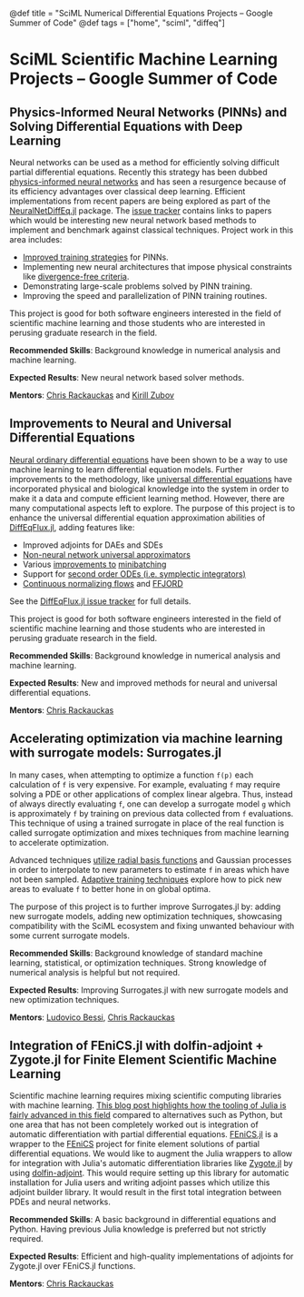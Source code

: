@def title = "SciML Numerical Differential Equations Projects – Google Summer of Code"
@def tags = ["home", "sciml", "diffeq"]

# SciML Scientific Machine Learning Projects – Google Summer of Code

## Physics-Informed Neural Networks (PINNs) and Solving Differential Equations with Deep Learning

Neural networks can be used as a method for efficiently solving difficult partial
differential equations. Recently this strategy has been dubbed [physics-informed neural networks](https://www.sciencedirect.com/science/article/pii/S0021999118307125)
and has seen a resurgence because of its efficiency advantages over classical
deep learning. Efficient implementations from recent papers are being
explored as part of the [NeuralNetDiffEq.jl](https://github.com/SciML/NeuralNetDiffEq.jl)
package. The [issue tracker](https://github.com/SciML/NeuralNetDiffEq.jl/issues)
contains links to papers which would be interesting new neural network based methods to
implement and benchmark against classical techniques. Project work in this area
includes:

- [Improved training strategies](https://github.com/SciML/NeuralNetDiffEq.jl/issues/71) for PINNs.
- Implementing new neural architectures that impose physical constraints like [divergence-free criteria](https://arxiv.org/pdf/2002.00021.pdf).
- Demonstrating large-scale problems solved by PINN training.
- Improving the speed and parallelization of PINN training routines.

This project is good for both software engineers interested in the field of
scientific machine learning and those students who are interested in perusing
graduate research in the field.

**Recommended Skills**: Background knowledge in numerical analysis and machine learning.

**Expected Results**: New neural network based solver methods.

**Mentors**: [Chris Rackauckas](https://github.com/ChrisRackauckas) and [Kirill Zubov](https://github.com/KirillZubov)

## Improvements to Neural and Universal Differential Equations

[Neural ordinary differential equations](https://arxiv.org/abs/1806.07366) have
been shown to be a way to use machine learning to learn differential equation
models. Further improvements to the methodology, like
[universal differential equations](https://arxiv.org/abs/2001.04385) have incorporated
physical and biological knowledge into the system in order to make it a data and
compute efficient learning method. However, there are many computational aspects
left to explore. The purpose of this project is to enhance the universal
differential equation approximation abilities of [DiffEqFlux.jl](https://github.com/SciML/DiffEqFlux.jl),
adding features like:

- Improved adjoints for DAEs and SDEs
- [Non-neural network universal approximators](https://github.com/SciML/DiffEqFlux.jl/issues/173)
- Various [improvements to](https://github.com/SciML/DiffEqFlux.jl/issues/133) [minibatching](https://github.com/SciML/DiffEqFlux.jl/issues/118)
- Support for [second order ODEs (i.e. symplectic integrators)](https://github.com/SciML/DiffEqFlux.jl/issues/48)
- [Continuous normalizing flows](https://github.com/SciML/DiffEqFlux.jl/issues/46) and [FFJORD](https://github.com/SciML/DiffEqFlux.jl/issues/47)

See the [DiffEqFlux.jl issue tracker](https://github.com/SciML/DiffEqFlux.jl/issues)
for full details.

This project is good for both software engineers interested in the field of
scientific machine learning and those students who are interested in perusing
graduate research in the field.

**Recommended Skills**: Background knowledge in numerical analysis and machine learning.

**Expected Results**: New and improved methods for neural and universal
differential equations.

**Mentors**: [Chris Rackauckas](https://github.com/ChrisRackauckas)

## Accelerating optimization via machine learning with surrogate models: Surrogates.jl

In many cases, when attempting to optimize a function `f(p)` each calculation
of `f` is very expensive. For example, evaluating `f` may require solving a
PDE or other applications of complex linear algebra. Thus, instead of always
directly evaluating `f`, one can develop a surrogate model `g` which is
approximately `f` by training on previous data collected from `f` evaluations.
This technique of using a trained surrogate in place of the real function
is called surrogate optimization and mixes techniques from machine learning
to accelerate optimization.

Advanced techniques [utilize radial basis functions](https://www.cambridge.org/core/journals/acta-numerica/article/kernel-techniques-from-machine-learning-to-meshless-methods/00686923110F799A1537C4F02BBAAE8E) and Gaussian
processes in order to interpolate to new parameters to estimate `f` in areas
which have not been sampled. [Adaptive training techniques](http%3A%2F%2Fwww.ressources-actuarielles.net%2FEXT%2FISFA%2F1226.nsf%2F9c8e3fd4d8874d60c1257052003eced6%2Fe7dc33e4da12c5a9c12576d8002e442b%2F%24FILE%2FJones01.pdf) explore how to pick new areas to evaluate `f` to better hone in on global optima.

The purpose of this project is to further improve Surrogates.jl by: adding new surrogate models, adding new optimization techniques, showcasing compatibility with the SciML ecosystem and fixing unwanted behaviour with some current surrogate models.

**Recommended Skills**: Background knowledge of standard machine learning,
statistical, or optimization techniques. Strong knowledge of numerical analysis
is helpful but not required.

**Expected Results**: Improving Surrogates.jl with new surrogate models and new optimization techniques.

**Mentors**: [Ludovico Bessi](https:https://github.com/ludoro), [Chris Rackauckas](https://github.com/ChrisRackauckas)

## Integration of FEniCS.jl with dolfin-adjoint + Zygote.jl for Finite Element Scientific Machine Learning

Scientific machine learning requires mixing scientific computing libraries with machine learning.
[This blog post highlights how the tooling of Julia is fairly advanced in this field](https://www.stochasticlifestyle.com/the-essential-tools-of-scientific-machine-learning-scientific-ml/) compared to alternatives such as Python,
but one area that has not been completely worked out is integration of automatic differentiation
with partial differential equations.
[FEniCS.jl](https://github.com/SciML/FEniCS.jl) is a wrapper to the
[FEniCS](https://fenicsproject.org/) project for finite element solutions of partial differential
equations. We would like to augment the Julia wrappers to allow for integration with Julia's
automatic differentiation libraries like [Zygote.jl](https://github.com/FluxML/Zygote.jl) by
using [dolfin-adjoint](http://www.dolfin-adjoint.org/en/release/). This would require setting up
this library for automatic installation for Julia users and writing adjoint passes which utilize
this adjoint builder library. It would result in the first total integration between PDEs and
neural networks.

**Recommended Skills**: A basic background in differential equations and Python. Having previous
Julia knowledge is preferred but not strictly required.

**Expected Results**: Efficient and high-quality implementations of adjoints for Zygote.jl over FEniCS.jl functions.

**Mentors**: [Chris Rackauckas](https://github.com/ChrisRackauckas)
